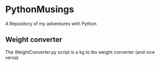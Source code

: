 # PythonMusings
A Repository of my adventures with Python

## Weight converter
The WeightConverter.py script is a kg to lbs weight converter (and vice versa)
